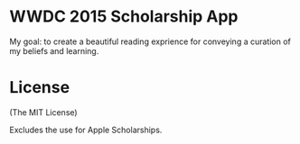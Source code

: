 # WWDC 2015 Scholarship App

My goal: to create a beautiful reading exprience for conveying a curation of my beliefs and learning. 

# License
(The MIT License)

Excludes the use for Apple Scholarships. 
